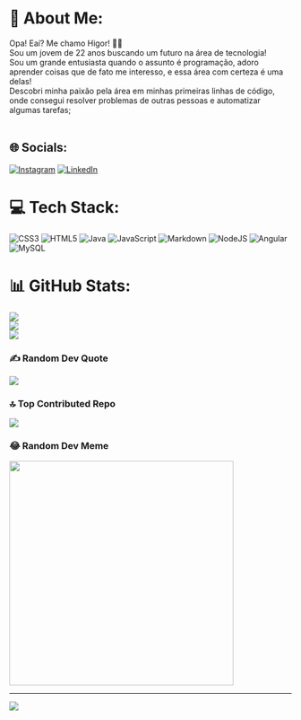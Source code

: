 # 💫 About Me:
Opa! Eaí? Me chamo Higor! 👋😎<br>Sou um jovem de 22 anos buscando um futuro na área de tecnologia!<br>Sou um grande entusiasta quando o assunto é programação, adoro aprender coisas que de fato me interesso, e essa área com certeza é uma delas!<br>Descobri minha paixão pela área em minhas primeiras linhas de código, onde consegui resolver problemas de outras pessoas e automatizar algumas tarefas;<br><br>


## 🌐 Socials:
[![Instagram](https://img.shields.io/badge/Instagram-%23E4405F.svg?logo=Instagram&logoColor=white)](https://instagram.com/higormattos_) [![LinkedIn](https://img.shields.io/badge/LinkedIn-%230077B5.svg?logo=linkedin&logoColor=white)](https://linkedin.com/in/higormatoos) 

# 💻 Tech Stack:
![CSS3](https://img.shields.io/badge/css3-%231572B6.svg?style=for-the-badge&logo=css3&logoColor=white) ![HTML5](https://img.shields.io/badge/html5-%23E34F26.svg?style=for-the-badge&logo=html5&logoColor=white) ![Java](https://img.shields.io/badge/java-%23ED8B00.svg?style=for-the-badge&logo=openjdk&logoColor=white) ![JavaScript](https://img.shields.io/badge/javascript-%23323330.svg?style=for-the-badge&logo=javascript&logoColor=%23F7DF1E) ![Markdown](https://img.shields.io/badge/markdown-%23000000.svg?style=for-the-badge&logo=markdown&logoColor=white) ![NodeJS](https://img.shields.io/badge/node.js-6DA55F?style=for-the-badge&logo=node.js&logoColor=white) ![Angular](https://img.shields.io/badge/angular-%23DD0031.svg?style=for-the-badge&logo=angular&logoColor=white) ![MySQL](https://img.shields.io/badge/mysql-%2300000f.svg?style=for-the-badge&logo=mysql&logoColor=white)
# 📊 GitHub Stats:
![](https://github-readme-stats.vercel.app/api?username=HigorMatos&theme=dark&hide_border=false&include_all_commits=false&count_private=false)<br/>
![](https://github-readme-streak-stats.herokuapp.com/?user=HigorMatos&theme=dark&hide_border=false)<br/>
![](https://github-readme-stats.vercel.app/api/top-langs/?username=HigorMatos&theme=dark&hide_border=false&include_all_commits=false&count_private=false&layout=compact)

### ✍️ Random Dev Quote
![](https://quotes-github-readme.vercel.app/api?type=horizontal&theme=tokyonight)

### 🔝 Top Contributed Repo
![](https://github-contributor-stats.vercel.app/api?username=HigorMatos&limit=5&theme=tokyonight&combine_all_yearly_contributions=true)

### 😂 Random Dev Meme
<img src='https://randommeme-five.vercel.app/' style="height: 400px;"/>

---
[![](https://visitcount.itsvg.in/api?id=HigorMatos&icon=2&color=1)](https://visitcount.itsvg.in)

<!-- Proudly created with GPRM ( https://gprm.itsvg.in ) -->
